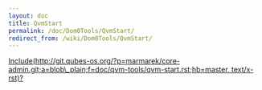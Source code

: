 ```yaml
---
layout: doc
title: QvmStart
permalink: /doc/Dom0Tools/QvmStart/
redirect_from: /wiki/Dom0Tools/QvmStart/
---
```


[Include(http://git.qubes-os.org/?p=marmarek/core-admin.git;a=blob\_plain;f=doc/qvm-tools/qvm-start.rst;hb=master, text/x-rst)?](/wiki/Dom0Tools/Include(http%3A/git.qubes-os.org?p=marmarek/core-admin.git;a=blob_plain;f=doc/qvm-tools/qvm-start.rst;hb=master,%20text/x-rst))
